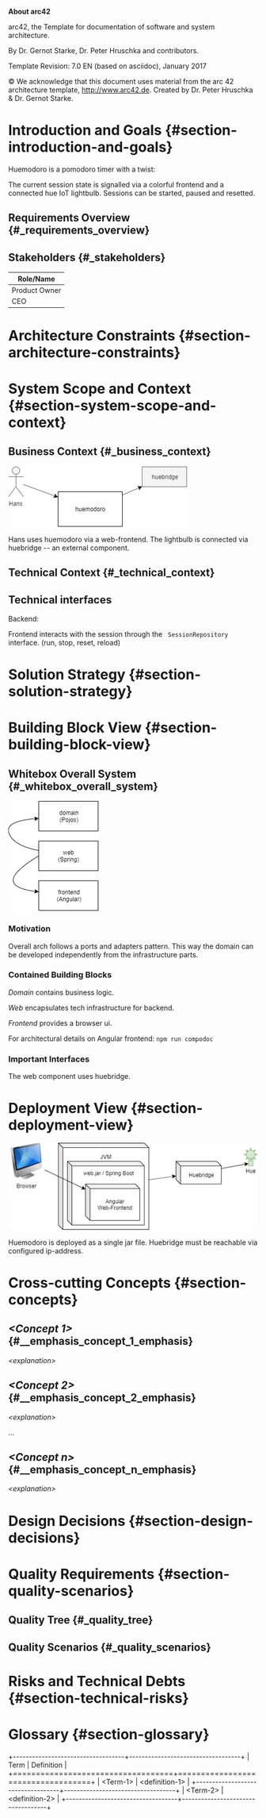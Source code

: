 **About arc42**

arc42, the Template for documentation of software and system
architecture.

By Dr. Gernot Starke, Dr. Peter Hruschka and contributors.

Template Revision: 7.0 EN (based on asciidoc), January 2017

© We acknowledge that this document uses material from the arc 42
architecture template, <http://www.arc42.de>. Created by Dr. Peter
Hruschka & Dr. Gernot Starke.

Introduction and Goals {#section-introduction-and-goals}
======================

Huemodoro is a pomodoro timer with a twist:

The current session state is signalled via a colorful frontend and a connected hue IoT lightbulb.
Sessions can be started, paused and resetted. 


Requirements Overview {#_requirements_overview}
---------------------


Stakeholders {#_stakeholders}
------------

| Role/Name   |
|-------------| 
| Product Owner | 
| CEO         |


Architecture Constraints {#section-architecture-constraints}
========================

System Scope and Context {#section-system-scope-and-context}
========================

Business Context {#_business_context}
----------------

![](kontext-diagram.png)

Hans uses huemodoro via a web-frontend. 
The lightbulb is connected via huebridge -- an external component.

Technical Context {#_technical_context}
-----------------


## Technical interfaces

Backend:

 

Frontend interacts with the session through the ` SessionRepository` interface.
(run, stop, reset, reload)






Solution Strategy {#section-solution-strategy}
=================

Building Block View {#section-building-block-view}
===================

Whitebox Overall System {#_whitebox_overall_system}
-----------------------

![](dingsda.png)


### Motivation

Overall arch follows a ports and adapters pattern.
This way the domain can be developed independently from the infrastructure parts.

### Contained Building Blocks

*Domain* contains business logic.

*Web* encapsulates tech infrastructure for backend.

*Frontend* provides a browser ui.

For architectural details on Angular frontend:
`npm run compodoc`

### Important Interfaces

The web component uses huebridge.


Deployment View {#section-deployment-view}
===============

![](deployment.png)

Huemodoro is deployed as a single jar file.
Huebridge must be reachable via configured ip-address.

Cross-cutting Concepts {#section-concepts}
======================

*\<Concept 1\>* {#__emphasis_concept_1_emphasis}
---------------

*\<explanation\>*

*\<Concept 2\>* {#__emphasis_concept_2_emphasis}
---------------

*\<explanation\>*

...

*\<Concept n\>* {#__emphasis_concept_n_emphasis}
---------------

*\<explanation\>*

Design Decisions {#section-design-decisions}
================

Quality Requirements {#section-quality-scenarios}
====================

Quality Tree {#_quality_tree}
------------

Quality Scenarios {#_quality_scenarios}
-----------------

Risks and Technical Debts {#section-technical-risks}
=========================

Glossary {#section-glossary}
========

+-----------------------------------+-----------------------------------+
| Term                              | Definition                        |
+===================================+===================================+
| \<Term-1\>                        | \<definition-1\>                  |
+-----------------------------------+-----------------------------------+
| \<Term-2\>                        | \<definition-2\>                  |
+-----------------------------------+-----------------------------------+
